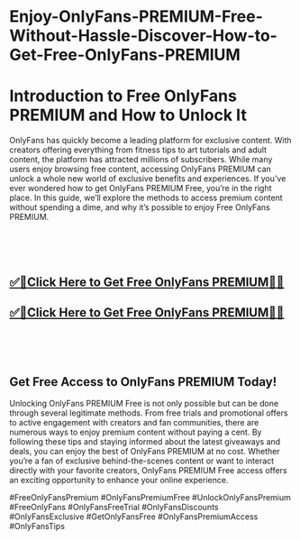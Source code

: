 # Enjoy-OnlyFans-PREMIUM-Free-Without-Hassle-Discover-How-to-Get-Free-OnlyFans-PREMIUM


<h1>Introduction to Free OnlyFans PREMIUM and How to Unlock It</h1>
OnlyFans has quickly become a leading platform for exclusive content. With creators offering everything from fitness tips to art tutorials and adult content, the platform has attracted millions of subscribers. While many users enjoy browsing free content, accessing OnlyFans PREMIUM can unlock a whole new world of exclusive benefits and experiences. If you’ve ever wondered how to get OnlyFans PREMIUM Free, you’re in the right place. In this guide, we’ll explore the methods to access premium content without spending a dime, and why it’s possible to enjoy Free OnlyFans PREMIUM.



<br><br><br>
**<b><h2>[✅🎯Click Here to Get Free OnlyFans PREMIUM🎯✅](https://searchoptima.org/free-onlyfans-membership/)</h2></b>**
**<b><h2>[✅🎯Click Here to Get Free OnlyFans PREMIUM🎯✅](https://searchoptima.org/free-onlyfans-membership/)</h2></b>**
<br><br><br>




<h2>Get Free Access to OnlyFans PREMIUM Today!</h2>
Unlocking OnlyFans PREMIUM Free is not only possible but can be done through several legitimate methods. From free trials and promotional offers to active engagement with creators and fan communities, there are numerous ways to enjoy premium content without paying a cent. By following these tips and staying informed about the latest giveaways and deals, you can enjoy the best of OnlyFans PREMIUM at no cost. Whether you’re a fan of exclusive behind-the-scenes content or want to interact directly with your favorite creators, OnlyFans PREMIUM Free access offers an exciting opportunity to enhance your online experience.


#FreeOnlyFansPremium #OnlyFansPremiumFree #UnlockOnlyFansPremium #FreeOnlyFans #OnlyFansFreeTrial #OnlyFansDiscounts #OnlyFansExclusive #GetOnlyFansFree #OnlyFansPremiumAccess #OnlyFansTips
